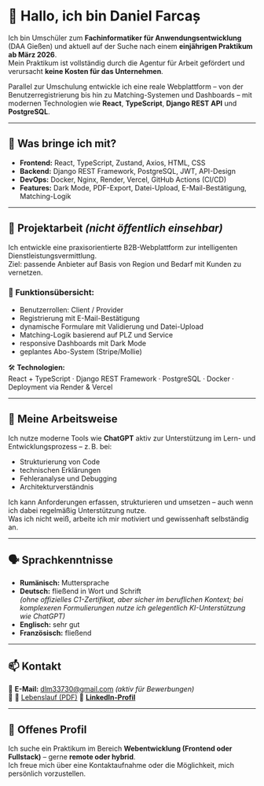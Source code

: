 # 👋 Hallo, ich bin Daniel Farcaș

Ich bin Umschüler zum **Fachinformatiker für Anwendungsentwicklung** (DAA Gießen) und aktuell auf der Suche nach einem **einjährigen Praktikum ab März 2026**.  
Mein Praktikum ist vollständig durch die Agentur für Arbeit gefördert und verursacht **keine Kosten für das Unternehmen**.

Parallel zur Umschulung entwickle ich eine reale Webplattform – von der Benutzerregistrierung bis hin zu Matching-Systemen und Dashboards – mit modernen Technologien wie **React**, **TypeScript**, **Django REST API** und **PostgreSQL**.

---

## 💼 Was bringe ich mit?

- **Frontend:** React, TypeScript, Zustand, Axios, HTML, CSS
- **Backend:** Django REST Framework, PostgreSQL, JWT, API-Design
- **DevOps:** Docker, Nginx, Render, Vercel, GitHub Actions (CI/CD)
- **Features:** Dark Mode, PDF-Export, Datei-Upload, E-Mail-Bestätigung, Matching-Logik

---

## 🚀 Projektarbeit *(nicht öffentlich einsehbar)*

Ich entwickle eine praxisorientierte B2B-Webplattform zur intelligenten Dienstleistungsvermittlung.  
Ziel: passende Anbieter auf Basis von Region und Bedarf mit Kunden zu vernetzen.

### 🧩 Funktionsübersicht:
- Benutzerrollen: Client / Provider
- Registrierung mit E-Mail-Bestätigung
- dynamische Formulare mit Validierung und Datei-Upload
- Matching-Logik basierend auf PLZ und Service
- responsive Dashboards mit Dark Mode
- geplantes Abo-System (Stripe/Mollie)

🛠️ **Technologien:**  
React + TypeScript · Django REST Framework · PostgreSQL · Docker · Deployment via Render & Vercel

---

## 🤖 Meine Arbeitsweise

Ich nutze moderne Tools wie **ChatGPT** aktiv zur Unterstützung im Lern- und Entwicklungsprozess – z. B. bei:
- Strukturierung von Code
- technischen Erklärungen
- Fehleranalyse und Debugging
- Architekturverständnis

Ich kann Anforderungen erfassen, strukturieren und umsetzen – auch wenn ich dabei regelmäßig Unterstützung nutze.  
Was ich nicht weiß, arbeite ich mir motiviert und gewissenhaft selbständig an.

---

## 🗣️ Sprachkenntnisse

- **Rumänisch:** Muttersprache  
- **Deutsch:** fließend in Wort und Schrift  
  *(ohne offizielles C1-Zertifikat, aber sicher im beruflichen Kontext; bei komplexeren Formulierungen nutze ich gelegentlich KI-Unterstützung wie ChatGPT)*  
- **Englisch:** sehr gut  
- **Französisch:** fließend

---

## 📫 Kontakt

📧 **E-Mail:** dlm33730@gmail.com *(aktiv für Bewerbungen)*  
🔗 📄 [Lebenslauf (PDF)](https://drive.google.com/file/d/16aj0NjM5t0gct7xWPHD9M6npU8btsRjS/view?usp=sharing) 
🔗 [**LinkedIn-Profil**](https://www.linkedin.com/in/dani-farcas-760402112/)

---

## 📌 Offenes Profil

Ich suche ein Praktikum im Bereich **Webentwicklung (Frontend oder Fullstack)** – gerne **remote oder hybrid**.  
Ich freue mich über eine Kontaktaufnahme oder die Möglichkeit, mich persönlich vorzustellen.
